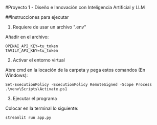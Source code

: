 #Proyecto 1 - Diseño e Innovación con Inteligencia Artificial y LLM

##Instrucciones para ejecutar

1. Requiere de usar un archivo ".env"

Añadir en el archivo:
```
OPENAI_API_KEY=tu_token
TAVILY_API_KEY=tu_token
```

2. Activar el entorno virtual

Abre cmd en la locación de la carpeta y pega estos comandos (En Windows):
```
Set-ExecutionPolicy -ExecutionPolicy RemoteSigned -Scope Process
.\venv\Scripts\Activate.ps1
```

3. Ejecutar el programa

Colocar en la terminal lo siguiente:
```
streamlit run app.py
```

